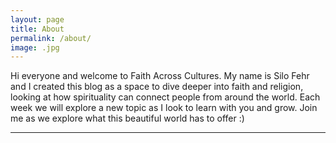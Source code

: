 ```yaml
---
layout: page
title: About
permalink: /about/
image: .jpg
---
```


Hi everyone and welcome to Faith Across Cultures. My name is Silo Fehr and I created this blog as a space to dive deeper into faith and religion, looking at how spirituality can connect people from around the world. Each week we will explore a new topic as I look to learn with you and grow. Join me as we explore what this beautiful world has to offer :)
***



